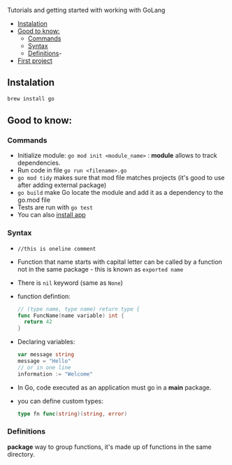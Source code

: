 Tutorials and getting started with working with GoLang

- [Instalation](#instalation)
- [Good to know:](#good-to-know)
  - [Commands](#commands)
  - [Syntax](#syntax)
  - [Definitions](#definitions)-
- [First project](getting_started/hello.go)


## Instalation
```sh
brew install go
```


## Good to know:

### Commands

- Initialize module: `go mod init <module_name>` : __module__ allows to track dependencies.
- Run code in file `go run <filename>.go`
-  `go mod tidy` makes sure that mod file matches projects (it's good to use after adding external package)
- `go build` make Go locate the module and add it as a dependency to the go.mod file
- Tests are run with `go test`
- You can also [install app](https://golang.org/doc/tutorial/compile-install)

### Syntax

- `//this is oneline comment`
- Function that name starts with capital letter can be called by a function not in the same package - this is known as `exported name`
- There is `nil` keyword (same as `None`)

- function defintion:
  ```go
  // (type name, type name) return type {
  func FuncName(name variable) int {
    return 42
  }
  ```
- Declaring variables:
  ```go
  var message string
  message = "Hello"
  // or in one line
  information := "Welcome"
  ```

- In Go, code executed as an application must go in a __main__ package.
- you can define custom types:
  ```go
  type fn func(string)(string, error)
  ```

### Definitions

__package__ way to group functions, it's made up of functions in the same directory.
